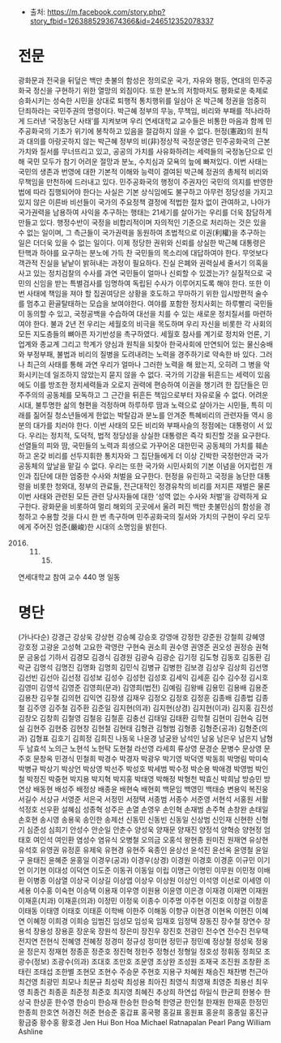 * 출처: https://m.facebook.com/story.php?story_fbid=1263885293674366&id=246512352078337

# 전문

광화문과 전국을 뒤덮은 백만 촛불의 함성은 정의로운 국가, 자유와 평등, 연대의 민주공화국 정신을 구현하기 위한 열망의 외침이다. 또한 분노의 저항마저도 평화로운 축제로 승화시키는 성숙한 시민을 상대로 퇴행적 통치행위를 일삼아 온 박근혜 정권을 엄중히 단죄하라는 국민주권의 명령이다. 박근혜 정부의 무능, 무책임, 비리와 부패를 적나라하게 드러낸 ‘국정농단 사태’를 지켜보며 우리 연세대학교 교수들은 비통한 마음과 함께 민주공화국의 기초가 위기에 봉착하고 있음을 절감하지 않을 수 없다.  헌정(憲政)의 원칙과 대의를 아랑곳하지 않는 박근혜 정부의 비(非)정상적 국정운영은 민주공화국의 근본가치와 질서를 무너뜨리고 있고, 공공의 가치를 사유화하려는 세력들의 국정농단으로 인해 국민 모두가 참기 어려운 절망과 분노, 수치심과 모욕의 늪에 빠져있다. 이번 사태는 국민의 생존과 번영에 대한 기본적 이해와 능력이 결여된 박근혜 정권의 총체적 비리와 무책임을 만천하에 드러내고 있다.   민주공화국의 행정이 주권자인 국민의 의지를 반영한 법에 따라 집행되어야 한다는 사실은 기본 상식임에도 불구하고 아무런 정당성을 가지고 있지 않은 이른바 비선들이 국가의 주요정책 결정에 적법한 절차 없이 관여하고, 나아가 국가권력을 남용하여 사익을 추구하는 행태는 21세기를 살아가는 우리를 더욱 참담하게 만들고 있다. 행정수반이 국정을 비합리적이며 자의적인 기준으로 처리하는 것은 있을 수 없는 일이며, 그 측근들이 국가권력을 동원하여 초법적으로 이권(利權)을 추구하는 일은 더더욱 있을 수 없는 일이다. 이제 정당한 권위와 신뢰를 상실한 박근혜 대통령은 탄핵과 하야를 요구하는 분노에 가득 찬 국민들의 목소리에 대답하여야 한다.  무엇보다 객관적 진실을 낱낱이 밝혀내는 과정이 필요하다. 진실 은폐와 권력실세 줄서기 의혹을 사고 있는 정치검찰의 수사를 과연 국민들이 얼마나 신뢰할 수 있겠는가? 실질적으로 국민의 신임을 받는 특별검사를 임명하여 독립된 수사가 이루어지도록 해야 한다. 또한 이번 사태에 책임을 져야 할 집권여당은 상황을 호도하고 무마하기 위한 임시방편적 술수를 멈추고 환골탈태하는 모습을 보여야한다. 여야를 포함한 정치사회는 하루빨리 국민들이 동의할 수 있고, 국정공백을 수습하여 대선을 치를 수 있는 새로운 정치질서를 마련하여야 한다.   불과 2년 전 우리는 세월호의 비극을 목도하며 우리 자신을 비롯한 각 사회의 모든 지도층들의 뼈아픈 자기반성을 촉구하였다. 세월호 참사를 계기로 정치와 언론, 기업계와 종교계 그리고 학계가 양심과 원칙을 되찾아 한국사회에 만연되어 있는 물신숭배와 부정부패, 불법과 비리의 질병을 도려내려는 노력을 경주하기로 약속한 바 있다. 그러나 최근의 사태를 통해 과연 우리가 얼마나 그러한 노력을 해 왔는지, 오히려 그 병을 악화시키는데 일조하지 않았는지 묻지 않을 수 없다. 국가의 기강을 뒤흔드는 세력이 있음에도 이를 방조한 정치세력들과 오로지 권력에 편승하여 이권을 챙기려 한 집단들은 민주주의의 공동체를 모독하고 그 근간을 뒤흔든 책임으로부터 자유로울 수 없다. 어려운 시대, 불투명한 삶의 형편을 걱정하며 하루하루 땀과 노력으로 살아가는 시민들, 특히 미래를 짊어질 청소년들에게 한없는 박탈감과 분노를 안겨준 특혜비리의 관련자들 역시 응분의 대가를 치러야 한다.   이번 사태의 모든 비리와 부패사슬의 정점에는 대통령이 서 있다. 우리는 정치적, 도덕적, 법적 정당성을 상실한 대통령은 즉각 퇴진할 것을 요구한다. 선열들의 피와 땀, 국민들의 노력과 희생으로 가꾸어온 대한민국 공동체의 가치를 훼손하고 온갖 비리를 선두지휘한 통치자와 그 집단들에게 더 이상 긴박한 국정현안과 국가공동체의 앞날을 맡길 수 없다. 우리는 또한 국가와 시민사회의 기본 이념을 어지럽힌 개인과 집단에 대한 엄중한 수사와 처벌을 요구한다. 헌정을 유린하고 국정을 농단한 대통령을 비롯한 청와대, 정부의 관료들, 전근대적인 정경유착의 비리를 저지른 재벌은 물론 이번 사태와 관련된 모든 관련 당사자들에 대한 ‘성역 없는 수사와 처벌’을 강력하게 요구한다.   광화문을 비롯하여 멀리 해외의 곳곳에서 울려 퍼진 백만 촛불민심의 함성을 경청하고 수용할 것을 다시 한 번 촉구하며 민주공화국의 질서와 가치의 구현이 우리 모두에게 주어진 엄준(嚴峻)한 시대의 소명임을 밝힌다. 

 2016. 11. 15. 
 연세대학교 참여 교수 440 명 일동


# 명단

(가나다순)  강경근 강상욱 강상현 강승혜 강승호 강영애 강정한 강준원 강철희 강혜영 강호정 고광윤 고성혁 고요한 곽영란 구현숙 권소희 권수영 권영준 권오성 권정승 권혁문 금웅섭 기하서 김경모 김경식 김경원 김광숙 김광순 김기정 김도형 김동호 김동환 김락균 김명석 김명진 김명화 김명희 김민식 김병규 김병한 김보경 김상우 김상희 김선명 김선빈 김선아 김선정 김성보 김성수 김성헌 김성호 김세익 김세훈 김수 김수정 김시호 김영미 김영석 김영준 김영희(문과) 김영희(법전) 김예림 김왕배 김용민 김용배 김용준 김용찬 김우철 김의현 김익연 김장생 김재우 김정오 김정호 김정훈 김종배 김종법 김종철 김주영 김주철 김주환 김준일 김지현(의과) 김지현(상경) 김지현(이과) 김지홍 김진성 김창오 김창희 김철영 김철응 김철훈 김충선 김태일 김태환 김학철 김현미 김현숙 김현실 김현주 김현중 김현창 김현철 김현태 김형관 김형범 김형종 김형준(공과) 김형준(의과) 김형표 김호기 김희정 김희진 나동욱 나윤경 남궁완 남석인 남웅 남은우 남은지 남형두 남효석 노의근 노현석 노현탁 도현철 라선영 라세희 류상영 문경순 문병수 문상영 문주호 문창옥 민경식 민철희 박경수 박경자 박광우 박기영 박덕영 박동희 박명림 박미숙 박병규 박상기 박상언 박상영 박선주 박성호 박세범 박수정 박순용 박애경 박영범 박인철 박정진 박중현 박지용 박지혁 박지홍 박태영 박해정 박형천 박효신 박희남 방승민 방연상 배동현 배성주 배정상 배종윤 배현숙 배현회 백문임 백영민 백태승 변용익 복진웅 서길수 서상규 서영준 서은국 서정민 서정택 서종범 서종수 서준영 서현석 서홍원 서활 석정호 선우환 설혜심 성종혁 성주은 손열 손영우 손인혁 손재범 손주혁 손창완 손태일 손호현 송시영 송용욱 송인한 송제선 신동민 신동빈 신동일 신상범 신인재 신현한 신형기 심준성 심희기 안성수 안순일 안춘수 양성욱 양재문 양재진 양정석 양혁승 양현정 엄태호 여인석 여인환 염성수 염유식 오병철 오의금 오홍석 왕현종 원미진 원재연 유상현 유석호 유영권 유정훈 유제욱 유현경 유현주 육종인 윤상선 윤석진 윤선옥 윤영철 윤일구 윤태진 윤혜준 윤홍일 이경우(공과) 이경우(상경) 이경원 이경호 이경훈 이규민 이기언 이기현 이대성 이덕연 이도준 이동귀 이동일 이립 이명근 이명민 이무원 이민정 이배환 이병종 이삼열 이상국 이상길 이상엽 이상우 이상원 이상인 이석영 이선로 이세영 이세용 이수홍 이숙현 이승택 이용재 이우영 이원용 이윤영 이은경 이재경 이재면 이재원 이재훈(치과) 이재훈(의과) 이정민 이정욱 이종수 이주명 이주현 이진호 이창걸 이창훈 이태동 이태영 이태호 이태훈 이학배 이한주 이해동 이향규 이현경 이현옥 이현진 이혜연 이혜정 이희경 이희승 임범진 임성모 임성욱 임재호 임정택 장동진 장수철 장연수 장용석 장용성 장용훈 장운욱 장원석 장은미 장진우 장진호 전광민 전수연 전수진 전우택 전지연 전현식 전혜영 전혜정 정경미 정규성 정미현 정민규 정민예 정상철 정성욱 정웅윤 정은지 정재현 정종훈 정준호 정진혁 정헌주 정형선 정형일 정호성 정휘동 정희모 조광수(정보) 조광수(의과) 조대호 조만호 조문영 조상완 조성원 조재국 조진원 조창환 조태린 조태섭 조한별 조현모 조현수 주승문 주현호 지용구 차혜원 채승진 채찬병 천근아 최건영 최광민 최모나 최문규 최성락 최성용 최아진 최영식 최영재 최영준 최용선 최우영 최종건 최종훈 최준정 최준호 최지영 최혜진 추상희 하연섭 하일식 한균희 한봉수 한상국 한상훈 한수영 한승미 한승재 한승헌 한승혁 한영균 한인철 한재원 한재훈 한정민 한종희 한호연 허경진 허준 현승준 홍갑표 홍국평 홍길표 홍원표 홍윤희 홍종일 홍진규 황금중 황수홍 황호경 Jen Hui Bon Hoa Michael Ratnapalan Pearl Pang William Ashline
